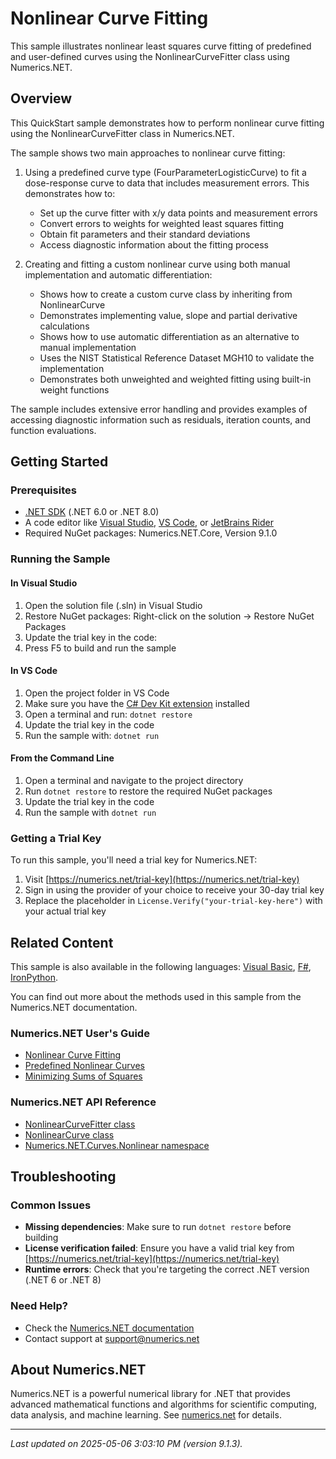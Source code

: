 # Nonlinear Curve Fitting

This sample illustrates nonlinear least squares curve fitting of predefined and user-defined curves using the NonlinearCurveFitter class using Numerics.NET.

## Overview

This QuickStart sample demonstrates how to perform nonlinear curve fitting using the NonlinearCurveFitter class 
in Numerics.NET.

The sample shows two main approaches to nonlinear curve fitting:

1. Using a predefined curve type (FourParameterLogisticCurve) to fit a dose-response curve to data 
that includes measurement errors. This demonstrates how to:
   - Set up the curve fitter with x/y data points and measurement errors
   - Convert errors to weights for weighted least squares fitting
   - Obtain fit parameters and their standard deviations
   - Access diagnostic information about the fitting process

2. Creating and fitting a custom nonlinear curve using both manual implementation and automatic 
differentiation:
   - Shows how to create a custom curve class by inheriting from NonlinearCurve
   - Demonstrates implementing value, slope and partial derivative calculations
   - Shows how to use automatic differentiation as an alternative to manual implementation
   - Uses the NIST Statistical Reference Dataset MGH10 to validate the implementation
   - Demonstrates both unweighted and weighted fitting using built-in weight functions

The sample includes extensive error handling and provides examples of accessing diagnostic 
information such as residuals, iteration counts, and function evaluations.


## Getting Started

### Prerequisites

- [.NET SDK](https://dotnet.microsoft.com/download) (.NET 6.0 or .NET 8.0)
- A code editor like [Visual Studio](https://visualstudio.microsoft.com/), [VS Code](https://code.visualstudio.com/), or [JetBrains Rider](https://www.jetbrains.com/rider/)
- Required NuGet packages: Numerics.NET.Core, Version 9.1.0

### Running the Sample

#### In Visual Studio
1. Open the solution file (.sln) in Visual Studio
2. Restore NuGet packages: Right-click on the solution → Restore NuGet Packages
3. Update the trial key in the code:
4. Press F5 to build and run the sample

#### In VS Code

1. Open the project folder in VS Code
2. Make sure you have the [C# Dev Kit extension](https://marketplace.visualstudio.com/items?itemName=ms-dotnettools.csdevkit) installed
3. Open a terminal and run: `dotnet restore`
4. Update the trial key in the code 
5. Run the sample with: `dotnet run`

#### From the Command Line

1. Open a terminal and navigate to the project directory
2. Run `dotnet restore` to restore the required NuGet packages
3. Update the trial key in the code
4. Run the sample with `dotnet run`

### Getting a Trial Key

To run this sample, you'll need a trial key for Numerics.NET:

1. Visit [https://numerics.net/trial-key](https://numerics.net/trial-key)
2. Sign in using the provider of your choice to receive your 30-day trial key
3. Replace the placeholder in `License.Verify("your-trial-key-here")` with your actual trial key

## Related Content

This sample is also available in the following languages: 
[Visual Basic](https://github.com/NumericsDotNet/quickstart-visualbasic/tree/net462/mathematics/curve-fitting-and-interpolation/nonlinear-curve-fitting), [F#](https://github.com/NumericsDotNet/quickstart-fsharp/tree/net462/mathematics/curve-fitting-and-interpolation/nonlinear-curve-fitting), [IronPython](https://github.com/NumericsDotNet/quickstart-ironpython/tree/net462/mathematics/curve-fitting-and-interpolation/nonlinear-curve-fitting).

You can find out more about the methods used in this sample from the Numerics.NET documentation.

### Numerics.NET User's Guide

- [Nonlinear Curve Fitting](https://numerics.net/documentation/latest/mathematics/curve-fitting/nonlinear-curve-fitting)
- [Predefined Nonlinear Curves](https://numerics.net/documentation/latest/mathematics/curve-fitting/predefined-nonlinear-curves)
- [Minimizing Sums of Squares](https://numerics.net/documentation/latest/mathematics/optimization/minimizing-sums-of-squares)

### Numerics.NET API Reference

- [NonlinearCurveFitter class](https://numerics.net/documentation/latest/reference/numerics.net.curves.nonlinearcurvefitter)
- [NonlinearCurve class](https://numerics.net/documentation/latest/reference/numerics.net.curves.nonlinearCurve)
- [Numerics.NET.Curves.Nonlinear namespace](https://numerics.net/documentation/latest/reference/numerics.net.curves.nonlinear)


## Troubleshooting

### Common Issues

- **Missing dependencies**: Make sure to run `dotnet restore` before building
- **License verification failed**: Ensure you have a valid trial key from [https://numerics.net/trial-key](https://numerics.net/trial-key)
- **Runtime errors**: Check that you're targeting the correct .NET version (.NET 6 or .NET 8)

### Need Help?

- Check the [Numerics.NET documentation](https://numerics.net/documentation/)
- Contact support at [support@numerics.net](mailto:support@numerics.net?subject=NonlinearCurveFitting%20QuickStart%20Sample%20%28C%23%29)

## About Numerics.NET

Numerics.NET is a powerful numerical library for .NET that provides advanced mathematical 
functions and algorithms for scientific computing, data analysis, and machine learning.
See [numerics.net](https://numerics.net) for details.

---

_Last updated on 2025-05-06 3:03:10 PM (version 9.1.3)._

